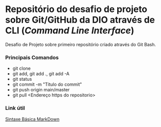 # Repositório do desafio de projeto sobre Git/GitHub da DIO através de CLI (*Command Line Interface*)

Desafio de Projeto sobre primeiro repositório criado através do Git Bash.

### Principais Comandos

- git clone
- git add, git add ., git add -A 
- git status
- git commit -m "Título do commit"
- git push origin main/master
- git pull <Endereço https do repositorio>

### Link útil
[Sintaxe Básica MarkDown](https://www.markdownguide.org/basic-syntax/)
